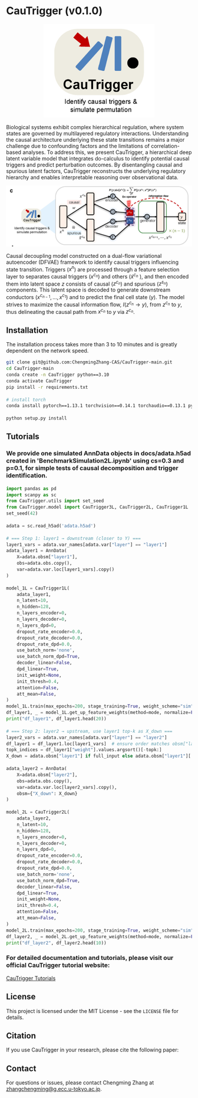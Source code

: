 # CauTrigger (v0.1.0)

<div align="center">
  <img src="docs/logo.png" alt="CauTrigger logo" width="300" />
</div>

Biological systems exhibit complex hierarchical regulation, where system states are governed by multilayered regulatory interactions. Understanding the causal architecture underlying these state transitions remains a major challenge due to confounding factors and the limitations of correlation-based analyses. To address this, we present CauTrigger, a hierarchical deep latent variable model that integrates do-calculus to identify potential causal triggers and predict perturbation outcomes. By disentangling causal and spurious latent factors, CauTrigger reconstructs the underlying regulatory hierarchy and enables interpretable reasoning over observational data.

![CauTrigger Overview](docs/CauTrigger_overview.png)

Causal decoupling model constructed on a dual-flow variational autoencoder (DFVAE) framework to identify causal triggers influencing state transition. Triggers ($x^n$) are processed through a feature selection layer to separates causal triggers ($x^{c_n}$) and others ($\tilde{x}^{c_n}$ ), and then encoded them into latent space $z$ consists of causal ($z^{c_n}$) and spurious ($z^{s_n}$) components. This latent space is decoded to generate downstream conductors ($x^{c_{n-1}},...,x^{c_1}$) and to predict the final cell state ($y$). The model strives to maximize the causal information flow, $I(z^{c_n}→y)$, from $z^{c_n}$ to $y$, thus delineating the causal path from $x^{c_n}$ to $y$ via $z^{c_n}$.


## Installation
The installation process takes more than 3 to 10 minutes and is greatly dependent on the network speed.

```bash
git clone git@github.com:ChengmingZhang-CAS/CauTrigger-main.git
cd CauTrigger-main
conda create -n CauTrigger python==3.10
conda activate CauTrigger
pip install -r requirements.txt

# install torch
conda install pytorch==1.13.1 torchvision==0.14.1 torchaudio==0.13.1 pytorch-cuda=11.7 -c pytorch -c nvidia

python setup.py install
```


## Tutorials
### We provide one simulated AnnData objects in docs/adata.h5ad created in 'BenchmarkSimulation2L.ipynb' using cs=0.3 and p=0.1, for simple tests of causal decomposition and trigger identification.
```python
import pandas as pd
import scanpy as sc
from CauTrigger.utils import set_seed
from CauTrigger.model import CauTrigger3L, CauTrigger2L, CauTrigger1L
set_seed(42)

adata = sc.read_h5ad('adata.h5ad')

# === Step 1: layer1 → downstream (closer to Y) ===
layer1_vars = adata.var_names[adata.var["layer"] == "layer1"]
adata_layer1 = AnnData(
    X=adata.obsm["layer1"],
    obs=adata.obs.copy(),
    var=adata.var.loc[layer1_vars].copy()
)

model_1L = CauTrigger1L(
    adata_layer1,
    n_latent=10,
    n_hidden=128,
    n_layers_encoder=0,
    n_layers_decoder=0,
    n_layers_dpd=0,
    dropout_rate_encoder=0.0,
    dropout_rate_decoder=0.0,
    dropout_rate_dpd=0.0,
    use_batch_norm='none',
    use_batch_norm_dpd=True,
    decoder_linear=False,
    dpd_linear=True,
    init_weight=None,
    init_thresh=0.4,
    attention=False,
    att_mean=False,
)
model_1L.train(max_epochs=200, stage_training=True, weight_scheme="sim")
df_layer1, _ = model_1L.get_up_feature_weights(method=mode, normalize=False, sort_by_weight=True)
print("df_layer1", df_layer1.head(20))

# === Step 2: layer2 → upstream, use layer1 top-k as X_down ===
layer2_vars = adata.var_names[adata.var["layer"] == "layer2"]
df_layer1 = df_layer1.loc[layer1_vars]  # ensure order matches obsm["layer1"]
topk_indices = df_layer1["weight"].values.argsort()[-topk:]
X_down = adata.obsm["layer1"] if full_input else adata.obsm["layer1"][:, topk_indices]

adata_layer2 = AnnData(
    X=adata.obsm["layer2"],
    obs=adata.obs.copy(),
    var=adata.var.loc[layer2_vars].copy(),
    obsm={"X_down": X_down}
)

model_2L = CauTrigger2L(
    adata_layer2,
    n_latent=10,
    n_hidden=128,
    n_layers_encoder=0,
    n_layers_decoder=0,
    n_layers_dpd=0,
    dropout_rate_encoder=0.0,
    dropout_rate_decoder=0.0,
    dropout_rate_dpd=0.0,
    use_batch_norm='none',
    use_batch_norm_dpd=True,
    decoder_linear=False,
    dpd_linear=True,
    init_weight=None,
    init_thresh=0.4,
    attention=False,
    att_mean=False,
)
model_2L.train(max_epochs=200, stage_training=True, weight_scheme="sim")
df_layer2, _ = model_2L.get_up_feature_weights(method=mode, normalize=False, sort_by_weight=True)
print("df_layer2", df_layer2.head(10))
```

  
### For detailed documentation and tutorials, please visit our official CauTrigger tutorial website:

[CauTrigger Tutorials](https://cautrigger-tutorials.readthedocs.io/en/latest/)

## License

This project is licensed under the MIT License - see the `LICENSE` file for details.

## Citation

If you use CauTrigger in your research, please cite the following paper:



## Contact

For questions or issues, please contact Chengming Zhang at zhangchengming@g.ecc.u-tokyo.ac.jp.
